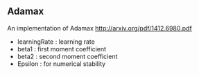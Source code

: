 ## Adamax ##

An implementation of Adamax http://arxiv.org/pdf/1412.6980.pdf

* learningRate : learning rate
* beta1 : first moment coefficient
* beta2 : second moment coefficient
* Epsilon : for numerical stability
